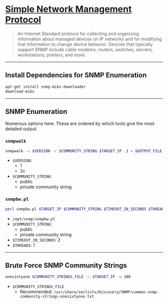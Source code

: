 # [Simple Network Management Protocol](https://en.wikipedia.org/wiki/Simple_Network_Management_Protocol)

> An Internet Standard protocol for collecting and organizing information about managed devices on IP networks and for modifying that information to change device behavior. Devices that typically support SNMP include cable modems, routers, switches, servers, workstations, printers, and more.

---

## Install Dependencies for SNMP Enumeration

```bash
apt-get install snmp-mibs-downloader
download-mibs
```

---

## SNMP Enumeration

Numerous options here. These are ordered by which tools give the most detailed output.

### `snmpwalk`

```bash
snmpwalk -v $VERSION -c $COMMUNITY_STRING $TARGET_IP .1 > $OUTPUT_FILE
```

- `$VERSION`:
	- 1
	- 2c
- `$COMMUNITY_STRING`:
	- public
	- private community string

### `snmpbw.pl`

```bash
perl snmpbw.pl $TARGET_IP $COMMUNITY_STRING $TIMEOUT_IN_SECONDS $THREADS
```

- `/opt/snmp/snmpbw.pl`
- `$COMMUNITY_STRING`:
	- public
	- private community string
- `$TIMEOUT_IN_SECONDS`: 2
- `$THREADS`: 1

---

## Brute Force SNMP Community Strings

```bash
onesixtyone $COMMUNITY_STRINGS_FILE -c $TARGET_IP -w 100
```

- `$COMMUNITY_STRINGS_FILE`
	- Recommended: `/usr/share/seclists/Discovery/SNMP/common-snmp-community-strings-onesixtyone.txt`
